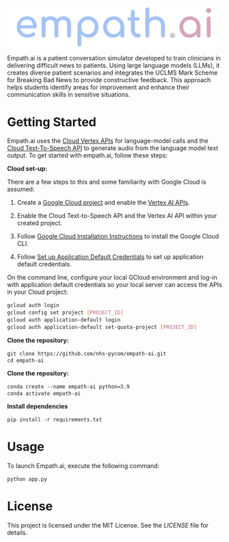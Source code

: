 <p align="center">
  <img src="static/images/logo.png" alt="empath.ai">
</p>

Empath.ai is a patient conversation simulator developed to train clinicians in delivering difficult news to patients. Using large language models (LLMs), it creates diverse patient scenarios and integrates the UCLMS Mark Scheme for Breaking Bad News to provide constructive feedback. This approach helps students identify areas for improvement and enhance their communication skills in sensitive situations.

# Getting Started
Empath.ai uses the [Cloud Vertex APIs](https://cloud.google.com/vertex-ai) for language-model calls and the [Cloud Text-To-Speech API](https://cloud.google.com/text-to-speech) to generate audio from the language model text output.
To get started with empath.ai, follow these steps:

**Cloud set-up:**

There are a few steps to this and some familiarity with Google Cloud is assumed:

1. Create a [Google Cloud project](https://cloud.google.com/cloud-console) and enable the [Vertex AI APIs](https://cloud.google.com/vertex-ai/generative-ai/docs/start/quickstarts/quickstart-multimodal). 

2. Enable the Cloud Text-to-Speech API and the Vertex AI API within your created project.

3. Follow [Google Cloud Installation Instructions](https://cloud.google.com/sdk/docs/install) to install the Google Cloud CLI.

4. Follow [Set up Application Default Credentials](https://cloud.google.com/docs/authentication/provide-credentials-adc) to set up application default credentials.

On the command line, configure your local GCloud environment and log-in with application default credentials so your local server can access the APIs in your Cloud project:

```sh
gcloud auth login
gcloud config set project [PROJECT_ID]
gcloud auth application-default login
gcloud auth application-default set-quota-project [PROJECT_ID]
```

**Clone the repository:**
```
git clone https://github.com/nhs-pycom/empath-ai.git
cd empath-ai
```

**Clone the repository:**
```
conda create --name empath-ai python=3.9
conda activate empath-ai
```

**Install dependencies**
```
pip install -r requirements.txt
```

# Usage
To launch Empath.ai, execute the following command:
```
python app.py
```

# License
This project is licensed under the MIT License. See the *LICENSE* file for details.
